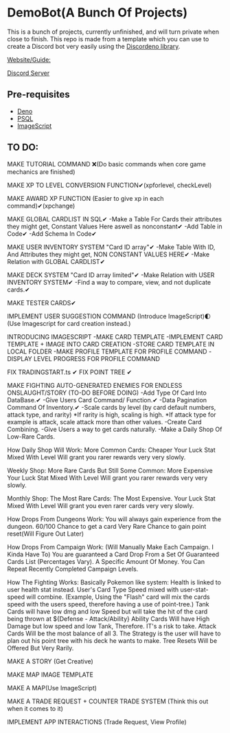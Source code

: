 # DemoBot(A Bunch Of Projects)

This is a bunch of projects, currently unfinished, and will turn private when close to finish.
This repo is made from a template which you can use to create a Discord bot very
easily using the [Discordeno library](https://github.com/discordeno/discordeno).

[Website/Guide:](https://discordeno.mod.land/)

[Discord Server](https://discord.com/invite/5vBgXk3UcZ)

## Pre-requisites

- [Deno](https://deno.land)
- [PSQL](https://www.postgresql.org/)
- [ImageScript](https://deno.land/x/imagescript@1.2.9)

## TO DO:

MAKE TUTORIAL COMMAND ❌(Do basic commands when core game mechanics are finished)

MAKE XP TO LEVEL CONVERSION FUNCTION✔(xpforlevel, checkLevel)

MAKE AWARD XP FUNCTION (Easier to give xp in each command)✔(xpchange)

MAKE GLOBAL CARDLIST IN SQL✔
-Make a Table For Cards their attributes they might get, Constant Values Here aswell as nonconstant✔
-Add Table in Code✔
-Add Schema In Code✔

MAKE USER INVENTORY SYSTEM "Card ID array"✔
-Make Table With ID, And Attributes they might get, NON CONSTANT VALUES HERE✔
-Make Relation with GLOBAL CARDLIST✔

MAKE DECK SYSTEM "Card ID array limited"✔
-Make Relation with USER INVENTORY SYSTEM✔
-Find a way to compare, view, and not duplicate cards.✔

MAKE TESTER CARDS✔

IMPLEMENT USER SUGGESTION COMMAND (Introduce ImageScript)🌓(Use Imagescript for card creation instead.)

INTRODUCING IMAGESCRIPT
-MAKE CARD TEMPLATE
-IMPLEMENT CARD TEMPLATE + IMAGE INTO CARD CREATION
-STORE CARD TEMPLATE IN LOCAL FOLDER
-MAKE PROFILE TEMPLATE FOR PROFILE COMMAND
-DISPLAY LEVEL PROGRESS FOR PROFILE COMMAND

FIX TRADINGSTART.ts ✔
FIX POINT TREE ✔

MAKE FIGHTING AUTO-GENERATED ENEMIES FOR ENDLESS ONSLAUGHT/STORY (TO-DO BEFORE DOING)
-Add Type Of Card Into DataBase.✔
-Give Users Card Command/ Function.✔
-Data Pagination Command Of Inventory.✔
-Scale cards by level (by card default numbers, attack type, and rarity) *If rarity is high, scaling is high. *If attack type for example is attack, scale attack more than other values.
-Create Card Combining.
-Give Users a way to get cards naturally.
-Make a Daily Shop Of Low-Rare Cards.

How Daily Shop Will Work:
More Common Cards: Cheaper
Your Luck Stat Mixed With Level Will grant you rarer rewards very very slowly.

Weekly Shop:
More Rare Cards But Still Some Common: More Expensive
Your Luck Stat Mixed With Level Will grant you rarer rewards very very slowly.

Monthly Shop:
The Most Rare Cards:
The Most Expensive.
Your Luck Stat Mixed With Level Will grant you even rarer cards very very slowly.

How Drops From Dungeons Work:
You will always gain experience from the dungeon.
60/100 Chance to get a card
Very Rare Chance to gain point reset(Will Figure Out Later)

How Drops From Campaign Work:
(Will Manually Make Each Campaign. I Kinda Have To)
You are guaranteed a Card Drop From a Set Of Guaranteed Cards List (Percentages Vary).
A Specific Amount Of Money.
You Can Repeat Recently Completed Campaign Levels.

How The Fighting Works:
Basically Pokemon like system:
Health is linked to user health stat instead.
User's Card Type Speed mixed with user-stat-speed will combine. (Example, Using the "Flash" card will mix the cards speed with the users speed, therefore having a use of point-tree.)
Tank Cards will have low dmg and low Speed but will take the hit of the card being thrown at ${Defense - Attack/Ability}
Ability Cards Will have High Damage but low speed and low Tank, Therefore. IT's a risk to take.
Attack Cards Will be the most balance of all 3.
The Strategy is the user will have to plan out his point tree with his deck he wants to make.
Tree Resets Will be Offered But Very Rarily.

MAKE A STORY (Get Creative)

MAKE MAP IMAGE TEMPLATE

MAKE A MAP(Use ImageScript)

MAKE A TRADE REQUEST + COUNTER TRADE SYSTEM (Think this out when it comes to it)

IMPLEMENT APP INTERACTIONS (Trade Request, View Profile)
